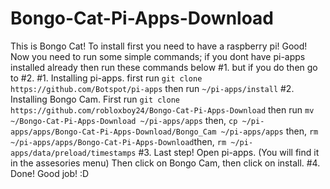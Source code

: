 # Bongo-Cat-Pi-Apps-Download
This is Bongo Cat! To install first you need to have a raspberry pi! Good! Now you need to run some simple commands;
if you dont have pi-apps installed already then run these commands below #1. but if you do then go to #2.
#1. Installing pi-apps.
first run ```git clone https://github.com/Botspot/pi-apps``` then run ```~/pi-apps/install```
#2. Installing Bongo Cam.
First run ```git clone https://github.com/robloxboy24/Bongo-Cat-Pi-Apps-Download``` then run ```mv ~/Bongo-Cat-Pi-Apps-Download ~/pi-apps/apps``` then, ```cp ~/pi-apps/apps/Bongo-Cat-Pi-Apps-Download/Bongo_Cam ~/pi-apps/apps``` then, ```rm ~/pi-apps/apps/Bongo-Cat-Pi-Apps-Download```then, ```rm ~/pi-apps/data/preload/timestamps```
#3. Last step!
Open pi-apps. (You will find it in the assesories menu) Then click on Bongo Cam, then click on install.
#4. Done! Good job! :D
